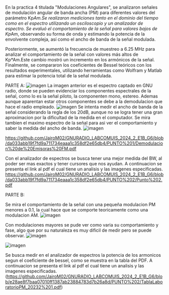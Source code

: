 En la practica 4 titulada "Modulaciones Angulares", se analizaron señales de modulación angular de banda ancha (PM) para diferentes valores del parámetro Kp*Am.Se realizaron mediciones tanto en el dominio del tiempo como en el espectro utilizando un osciloscopio y un analizador de espectro. Se evaluó el comportamiento de la señal para valores bajos de Kp*Am, observando su forma de onda y estimando la potencia de la envolvente compleja, así como el ancho de banda de la señal modulada.

Posteriormente, se aumentó la frecuencia de muestreo a 6.25 MHz para analizar el comportamiento de la señal con valores más altos de Kp*Am.Este cambio mostró un incremento en los armónicos de la señal. Finalmente, se compararon los coeficientes de Bessel teóricos con los resultados experimentales, utilizando herramientas como Wolfram y Matlab para estimar la potencia total de la señal modulada.

PARTE A:
![imagen](https://github.com/user-attachments/assets/4b992461-9289-4f3f-b391-8afd8a175057)
La imagen anterior es el espectro captado en GNU radio, donde se pueden evidenciar los componentes espectrales de la señal, como lo es la señal piloto, la componenten mono, estereo. Ademas aunque aparentan estar otros componentes se debe a la demodulacion que hace el radio empleado.
![imagen](https://github.com/user-attachments/assets/638942bf-d700-40b2-abbf-85498f494414)
Se intenta medir el ancho de banda de la señal considerando la regla de los 20dB, aunque no se logra tener una gran aproximacion por la dificultad de la medida en el computador. Se mira tambien el maximo espectro de la señal para asi ver el comportamiento y saber la medida del ancho de banda.
![imagen](https://github.com/user-attachments/assets/9e592c68-6406-4afe-9a41-73b80ec42dfe)

https://github.com/JairoM02/GNURADIO_LABCOMUIS_2024_2_E1B_G6/blob/da033abb19f7fd9a711734eaaa1c358df2e65db4/PUNTO%201/Demodulacion%20de%20Emisoras%20FM.pdf

Con el analizador de espectros se busca tener una mejor medida del BW, al poder ser mas exactos y tener cursores que nos ayudan. A continuacion se presenta el link al pdf el cual tiene un analisis y las imagenes especificadas.
https://github.com/JairoM02/GNURADIO_LABCOMUIS_2024_2_E1B_G6/blob/da033abb19f7fd9a711734eaaa1c358df2e65db4/PUNTO%202/Punto%202.pdf

PARTE B:

Se mira el comportamiento de la señal con una pequeña modulacion PM menores a 0.1, la cual hace que se comporte teoricamente como una modulacion AM.
![imagen](https://github.com/user-attachments/assets/0daed52d-282f-49bc-971b-74965f7da613)

Con modulaciones mayores se pude ver como varia su comportamiento y fase, algo que por su naturaleza es muy dificil de medir pero se puede observar.
![imagen](https://github.com/user-attachments/assets/b28c5176-016e-4c1f-b999-4154695fb43a)

![imagen](https://github.com/user-attachments/assets/5670bcd8-8655-4169-8fe0-bc4b36569a66)

Se busca medir en el analizador de espectros la potencia de los armonicos segun el coeficiente de bessel, como se muestra en la tabla del PDF.
A continuacion se presenta el link al pdf el cual tiene un analisis y las imagenes especificadas.
(https://github.com/JairoM02/GNURADIO_LABCOMUIS_2024_2_E1B_G6/blob/e28ae8f7baa07010ff1387ab23884783d7b26a8d/PUNTO%202/TablaLaboratorioPM_20232%201.pdf)
